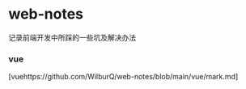 # web-notes
记录前端开发中所踩的一些坑及解决办法  
### vue
[vuehttps://github.com/WilburQ/web-notes/blob/main/vue/mark.md]
